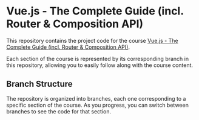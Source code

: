 # Vue.js - The Complete Guide (incl. Router & Composition API)

This repository contains the project code for the course [Vue.js - The Complete Guide (incl. Router & Composition API)](https://www.udemy.com/course/vuejs-complete-guide/).

Each section of the course is represented by its corresponding branch in this repository, allowing you to easily follow along with the course content.

## Branch Structure

The repository is organized into branches, each one corresponding to a specific section of the course. As you progress, you can switch between branches to see the code for that section.

